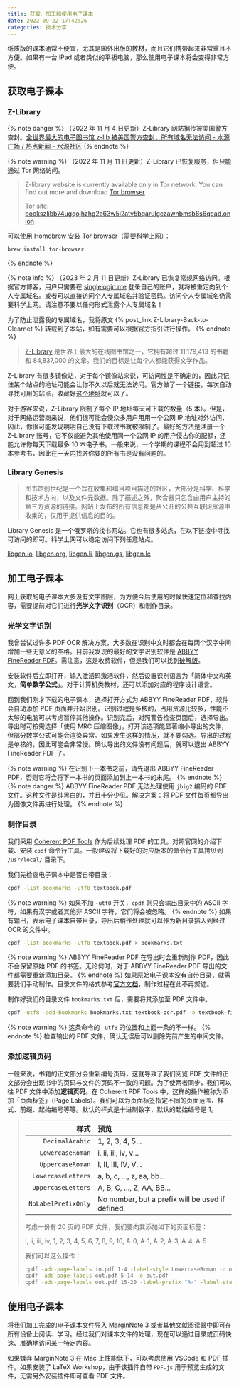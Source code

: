 ```yaml
---
title: 获取、加工和使用电子课本
date: 2022-09-22 17:42:26
categories: 技术分享
---
```


纸质版的课本通常不便宜，尤其是国外出版的教材，而且它们携带起来非常重且不方便。如果有一台 iPad 或者类似的平板电脑，那么使用电子课本将会变得非常方便。

## 获取电子课本

### Z-Library

{% note danger %}
（2022 年 11 月 4 日更新）Z-Library 网站据传被美国警方查封。[全世界最大的电子图书馆 z-lib 被美国警方查封，所有域名无法访问 - 水源广场 / 热点新闻 - 水源社区](https://shuiyuan.sjtu.edu.cn/t/topic/107743)
{% endnote %}

{% note warning %}
（2022 年 11 月 11 日更新）Z-Library 已恢复服务，但只能通过 Tor 网络访问。

> Z-library website is currently available only in Tor network. You can find out more and download [Tor browser](https://www.torproject.org/)
>
> Tor site: [bookszlibb74ugqojhzhg2a63w5i2atv5bqarulgczawnbmsb6s6qead.onion](http://bookszlibb74ugqojhzhg2a63w5i2atv5bqarulgczawnbmsb6s6qead.onion/)

可以使用 Homebrew 安装 Tor browser（需要科学上网）：
```sh
brew install tor-browser
```
{% endnote %}

{% note info %}
（2023 年 2 月 11 日更新）Z-Library 已恢复常规网络访问。根据官方博客，用户只需要在 [singlelogin.me](https://singlelogin.me) 登录自己的账户，就将被重定向到个人专属域名。或者可以直接访问个人专属域名并验证密码。访问个人专属域名仍需要科学上网。请注意不要以任何形式泄露个人专属域名！

为了防止泄露我的专属域名，我将原文 {% post_link Z-Library-Back-to-Clearnet %} 转载到了本站，如有需要可以根据官方指引进行操作。
{% endnote %}

> [Z-Library](https://1lib.domains/) 是世界上最大的在线图书馆之一，它拥有超过 11,179,413 的书籍和 84,837,000 的文章。我们的目标是让每个人都能获得文学作品。

Z-Library 有很多镜像站，对于每个镜像站来说，可访问性是不确定的，因此只记住某个站点的地址可能会让你不久以后就无法访问。官方做了一个链接，每次自动寻找可用的站点，收藏好[这个地址](https://1lib.domains/)就可以了。

对于游客来说，Z-Library 限制了每个 IP 地址每天可下载的数量（5 本）。但是，对于网络运营商来说，他们很可能会使众多用户用用一个公网 IP 地址对外访问，因此，你很可能发现明明自己没有下载过书就被限制了。最好的方法是注册一个 Z-Library 账号，它不仅能避免其他使用同一个公网 IP 的用户侵占你的配额，还能允许你每天下载最多 10 本电子书。一般来说，一个学期的课程不会用到超过 10 本参考书，因此在一天内找齐你要的所有书是没有问题的。

### Library Genesis

> 图书馆创世纪是一个旨在收集和编目项目描述的社区，大部分是科学、科学和技术方向，以及文件元数据。除了描述之外，聚合器只包含由用户主持的第三方资源的链接。网站上发布的所有信息都是从公开的公共互联网资源中收集的，仅用于提供信息的目的。

Library Genesis 是一个俄罗斯的找书网站。它也有很多站点，在以下链接中寻找可访问的即可。科学上网可以稳定访问下列任意站点。

[libgen.io](https://libgen.io), [libgen.org](https://libgen.org), [libgen.li](https://libgen.li), [libgen.gs](https://libgen.gs), [libgen.lc](https://libgen.lc)

## 加工电子课本

网上获取的电子课本大多没有文字图层，为方便今后使用的时候快速定位和查找内容，需要提前对它们进行**光学文字识别**（OCR）和制作目录。

### 光学文字识别

我曾尝试过许多 PDF OCR 解决方案，大多数在识别中文时都会在每两个汉字中间增加一些无意义的空格。目前我发现的最好的文字识别软件是 [ABBYY FineReader PDF](https://pdf.abbyy.com/finereader-pdf-for-mac/)。需注意，这是收费软件，但是我们可以找到[破解版](https://macapp.org.cn/app/abbyy-finereader-pdf.html)。

安装软件后立即打开，输入激活码激活软件，然后设置识别语言为「简体中文和英文，**简单数学公式**」。对于计算机类教材，还可以添加对应的程序设计语言。

回到我们刚才下载的电子课本，选择打开方式为 ABBYY FineReader PDF，软件会自动添加 PDF 页面并开始识别。识别过程是多核的，占用资源比较多，性能不太够的电脑可以考虑暂停其他操作。识别完后，对照警告检查页面后，选择导出。导出时可按需选择「使用 MRC 压缩图像」，打开该选项能显著缩小导出的文件，但部分数学公式可能会渲染异常。如果发生这样的情况，就不要勾选。导出的过程是单核的，因此可能会非常慢。确认导出的文件没有问题后，就可以退出 ABBYY FineReader PDF 了。

{% note warning %}
在识别下一本书之前，请先退出 ABBYY FineReader PDF，否则它将会将下一本书的页面添加到上一本书的末尾。
{% endnote %}
{% note danger %}
ABBYY FineReader PDF 无法处理使用 `jbig2` 编码的 PDF 文件。这种文件是纯黑白的，并且十分少见。解决方案：将 PDF 文件每页都导出为图像文件再进行处理。
{% endnote %}

### 制作目录

我们采用 [Coherent PDF Tools](https://www.coherentpdf.com/) 作为后续处理 PDF 的工具。对照官网的介绍下载、安装 `cpdf` 命令行工具。一般建议将下载好的对应版本的命令行工具拷贝到 `/usr/local/` 目录下。

我们先检查电子课本中是否自带目录：
```sh
cpdf -list-bookmarks -utf8 textbook.pdf
```
{% note warning %}
如果不加 `-utf8` 开关，`cpdf` 则只会输出目录中的 ASCII 字符，如果有汉字或者其他非 ASCII 字符，它们将会被忽略。
{% endnote %}
如果有输出，表示电子课本自带目录，导出后稍作处理就可以作为新目录插入到经过 OCR 的文件中。
```sh
cpdf -list-bookmarks -utf8 textbook.pdf > bookmarks.txt
```
{% note warning %}
ABBYY FineReader PDF 在导出时会重新制作 PDF，因此不会保留原始 PDF 的书签。无论何时，对于 ABBYY FineReader PDF 导出的文件都需要重新添加目录。
{% endnote %}
如果原始电子课本没有自带目录，就需要我们手动制作。目录文件的格式参考[官方文档](https://www.coherentpdf.com/cpdfmanual.pdf)，制作过程在此不再赘述。

制作好我们的目录文件 `bookmarks.txt` 后，需要将其添加至 PDF 文件中。
```sh
cpdf -utf8 -add-bookmarks bookmarks.txt textbook-ocr.pdf -o textbook-final.pdf
```
{% note warning %}
这条命令的 `-utf8` 的位置和上面一条的不一样。
{% endnote %}
检查输出的 PDF 文件，确认无误后可以删除先前产生的中间文件。

### 添加逻辑页码

一般来说，书籍的正文部分会重新编号页码，这就导致了我们阅览 PDF 文件的正文部分会出现书中的页码与文件的页码不一致的问题。为了使两者同步，我们可以往 PDF 文件中添加**逻辑页码**。在 Coherent PDF Tools 中，这样的操作被称为添加「页面标签」（Page Labels）。我们可以为页面标签指定不同的页面范围、样式、前缀、起始编号等等。默认的样式是十进制数字，默认的起始编号是 1。

> |样式|预览|
> |-:|:-|
> |`DecimalArabic`|1, 2, 3, 4, 5...|
> |`LowercaseRoman`|i, ii, iii, iv, v...|
> |`UppercaseRoman`|I, II, III, IV, V...|
> |`LowercaseLetters`|a, b, c, ..., z, aa, bb...|
> |`UppercaseLetters`|A, B, C, ..., Z, AA, BB...|
> |`NoLabelPrefixOnly`|No number, but a prefix will be used if defined.|
> 
> 考虑一份有 20 页的 PDF 文件，我们要向其添加如下的页面标签：
> 
> i, ii, iii, iv, 1, 2, 3, 4, 5, 6, 7, 8, 9, 10, A-0, A-1, A-2, A-3, A-4, A-5
> 
> 我们可以这么操作：
> ```sh
> cpdf -add-page-labels in.pdf 1-4 -label-style LowercaseRoman -o out.pdf
> cpdf -add-page-labels out.pdf 5-14 -o out.pdf
> cpdf -add-page-labels out.pdf 15-20 -label-prefix "A-" -label-startval 0 -o out.pdf
> ```

## 使用电子课本

将我们加工完成的电子课本文件导入 [MarginNote 3](https://apps.apple.com/cn/app/marginnote-3/id1348317163) 或者其他文献阅读器中即可在所有设备上阅读、学习。经过我们对课本文件的处理，现在可以通过目录或页码快速、准确地访问某一特定内容。

如果嫌弃 MarginNote 3 在 Mac 上性能低下，可以考虑使用 VSCode 和 PDF 插件。如果安装了 LaTeX Workshop，由于该插件自带 `PDF.js` 用于预览生成的文件，无需另外安装插件即可查看 PDF 文件。